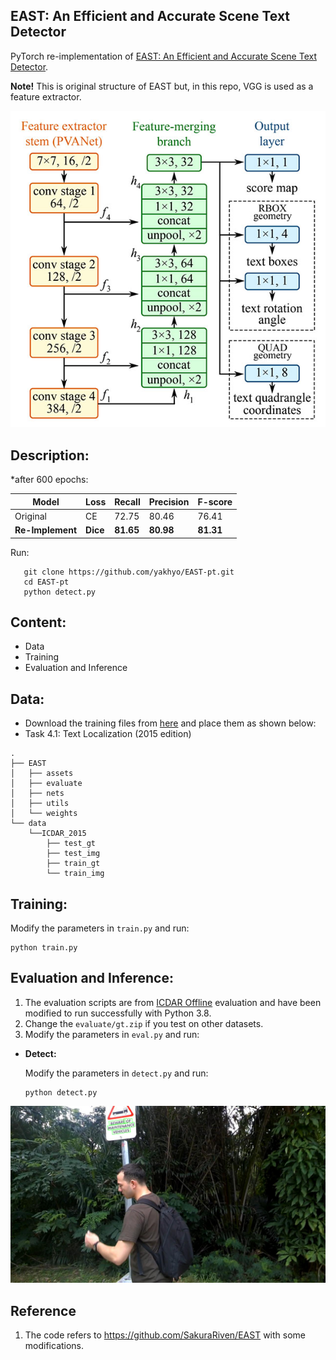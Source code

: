 ## EAST: An Efficient and Accurate Scene Text Detector

PyTorch re-implementation of [EAST: An Efficient and Accurate Scene Text Detector](https://arxiv.org/pdf/1704.03155.pdf).

**Note!** This is original structure of EAST but, in this repo, VGG is used as a feature extractor.
<div align='center'>
  <img src='assets/east.jpg'>
</div>



## Description:
*after 600 epochs:

| Model | Loss | Recall | Precision | F-score |
|-------|------|--------|-----------|---------|
| Original | CE | 72.75 | 80.46 | 76.41 |
| **Re-Implement** | **Dice** | **81.65** | **80.98** | **81.31** |

Run:
```
   git clone https://github.com/yakhyo/EAST-pt.git
   cd EAST-pt
   python detect.py
```

## Content:

- Data
- Training
- Evaluation and Inference

## Data:

- Download the training files from [here](https://rrc.cvc.uab.es/?ch=4&com=downloads) and place them as shown below:
- Task 4.1: Text Localization (2015 edition)
```
.
├── EAST
│   ├── assets
│   ├── evaluate
│   ├── nets
│   ├── utils
│   └── weights
└── data
    └──ICDAR_2015
        ├── test_gt
        ├── test_img
        ├── train_gt
        └── train_img

```

## Training:

Modify the parameters in `train.py` and run:

```
python train.py
```

## Evaluation and Inference:
1. The evaluation scripts are from [ICDAR Offline](https://rrc.cvc.uab.es/?ch=4&com=mymethods&task=1) evaluation and have been modified to run successfully with Python 3.8.
2. Change the `evaluate/gt.zip` if you test on other datasets.
3. Modify the parameters in `eval.py` and run:

- **Detect:**

    Modify the parameters in `detect.py` and run:
  ```
  python detect.py
  ```

<div align='center'>
  <img src='assets/res.bmp'>
</div>

## Reference
1. The code refers to https://github.com/SakuraRiven/EAST with some modifications.

